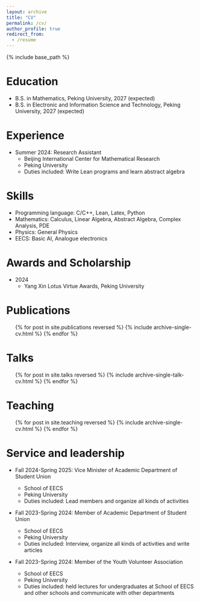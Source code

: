 ```yaml
---
layout: archive
title: "CV"
permalink: /cv/
author_profile: true
redirect_from:
  - /resume
---
```


{% include base_path %}

Education
======
* B.S. in Mathematics, Peking University, 2027 (expected)
* B.S. in Electronic and Information Science and Technology, Peking University, 2027 (expected)

Experience
======
* Summer 2024: Research Assistant
  * Beijing International Center for Mathematical Research
  * Peking University
  * Duties included: Write Lean programs and learn abstract algebra
  
Skills
======
* Programming language: C/C++, Lean, Latex, Python
* Mathematics: Calculus, Linear Algebra, Abstract Algebra, Complex Analysis, PDE
* Physics: General Physics
* EECS: Basic AI, Analogue electronics

Awards and Scholarship
======
* 2024
  * Yang Xin Lotus Virtue Awards, Peking University


Publications
======
  <ul>{% for post in site.publications reversed %}
    {% include archive-single-cv.html %}
  {% endfor %}</ul>
  
Talks
======
  <ul>{% for post in site.talks reversed %}
    {% include archive-single-talk-cv.html  %}
  {% endfor %}</ul>
  
Teaching
======
  <ul>{% for post in site.teaching reversed %}
    {% include archive-single-cv.html %}
  {% endfor %}</ul>
  
Service and leadership
======
* Fall 2024-Spring 2025: Vice Minister of Academic Department of Student Union
  * School of EECS
  * Peking University
  * Duties included: Lead members and organize all kinds of activities

* Fall 2023-Spring 2024: Member of Academic Department of Student Union
  * School of EECS
  * Peking University
  * Duties included: Interview, organize all kinds of activities and write articles

* Fall 2023-Spring 2024: Member of the Youth Volunteer Association
  * School of EECS
  * Peking University
  * Duties included: held lectures for undergraduates at School of EECS and other schools and communicate with other departments
